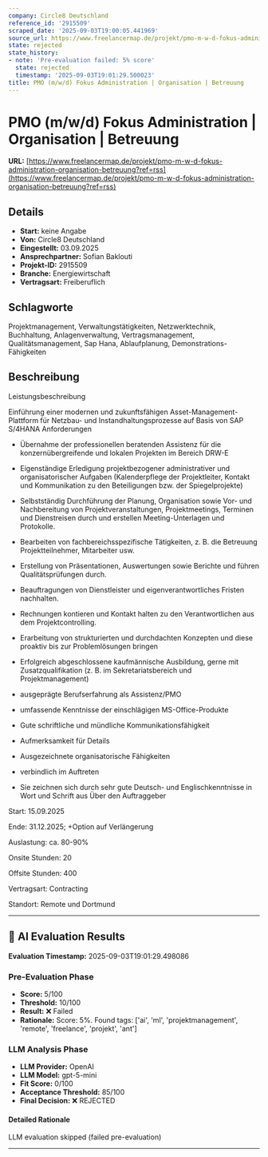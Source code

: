 ```yaml
---
company: Circle8 Deutschland
reference_id: '2915509'
scraped_date: '2025-09-03T19:00:05.441969'
source_url: https://www.freelancermap.de/projekt/pmo-m-w-d-fokus-administration-organisation-betreuung?ref=rss
state: rejected
state_history:
- note: 'Pre-evaluation failed: 5% score'
  state: rejected
  timestamp: '2025-09-03T19:01:29.500023'
title: PMO (m/w/d) Fokus Administration | Organisation | Betreuung
---
```



# PMO (m/w/d) Fokus Administration | Organisation | Betreuung
**URL:** [https://www.freelancermap.de/projekt/pmo-m-w-d-fokus-administration-organisation-betreuung?ref=rss](https://www.freelancermap.de/projekt/pmo-m-w-d-fokus-administration-organisation-betreuung?ref=rss)
## Details
- **Start:** keine Angabe
- **Von:** Circle8 Deutschland
- **Eingestellt:** 03.09.2025
- **Ansprechpartner:** Sofian Baklouti
- **Projekt-ID:** 2915509
- **Branche:** Energiewirtschaft
- **Vertragsart:** Freiberuflich

## Schlagworte
Projektmanagement, Verwaltungstätigkeiten, Netzwerktechnik, Buchhaltung, Anlagenverwaltung, Vertragsmanagement, Qualitätsmanagement, Sap Hana, Ablaufplanung, Demonstrations-Fähigkeiten

## Beschreibung
Leistungsbeschreibung

Einführung einer modernen und zukunftsfähigen Asset-Management-Plattform für Netzbau- und Instandhaltungsprozesse auf Basis von SAP S/4HANA
Anforderungen

- Übernahme der professionellen beratenden Assistenz für die konzernübergreifende und lokalen Projekten im Bereich DRW-E
- Eigenständige Erledigung projektbezogener administrativer und organisatorischer Aufgaben (Kalenderpflege der Projektleiter, Kontakt und Kommunikation zu den Beteiligungen bzw. der Spiegelprojekte)
- Selbstständig Durchführung der Planung, Organisation sowie Vor- und Nachbereitung von Projektveranstaltungen, Projektmeetings, Terminen und Dienstreisen durch und erstellen Meeting-Unterlagen und Protokolle.
- Bearbeiten von fachbereichsspezifische Tätigkeiten, z. B. die Betreuung Projektteilnehmer, Mitarbeiter usw.
- Erstellung von Präsentationen, Auswertungen sowie Berichte und führen Qualitätsprüfungen durch.
- Beauftragungen von Dienstleister und eigenverantwortliches Fristen nachhalten.
- Rechnungen kontieren und Kontakt halten zu den Verantwortlichen aus dem Projektcontrolling.
- Erarbeitung von strukturierten und durchdachten Konzepten und diese proaktiv bis zur Problemlösungen bringen

- Erfolgreich abgeschlossene kaufmännische Ausbildung, gerne mit Zusatzqualifikation (z. B. im Sekretariatsbereich und Projektmanagement)
- ausgeprägte Berufserfahrung als Assistenz/PMO
- umfassende Kenntnisse der einschlägigen MS-Office-Produkte
- Gute schriftliche und mündliche Kommunikationsfähigkeit
- Aufmerksamkeit für Details
- Ausgezeichnete organisatorische Fähigkeiten
- verbindlich im Auftreten
- Sie zeichnen sich durch sehr gute Deutsch- und Englischkenntnisse in Wort und Schrift aus
Über den Auftraggeber

Start: 15.09.2025

Ende: 31.12.2025; +Option auf Verlängerung

Auslastung: ca. 80-90%

Onsite Stunden: 20

Offsite Stunden: 400

Vertragsart: Contracting

Standort: Remote und Dortmund

---

## 🤖 AI Evaluation Results

**Evaluation Timestamp:** 2025-09-03T19:01:29.498086

### Pre-Evaluation Phase
- **Score:** 5/100
- **Threshold:** 10/100
- **Result:** ❌ Failed
- **Rationale:** Score: 5%. Found tags: ['ai', 'ml', 'projektmanagement', 'remote', 'freelance', 'projekt', 'ant']

### LLM Analysis Phase
- **LLM Provider:** OpenAI
- **LLM Model:** gpt-5-mini
- **Fit Score:** 0/100
- **Acceptance Threshold:** 85/100
- **Final Decision:** ❌ REJECTED

#### Detailed Rationale
LLM evaluation skipped (failed pre-evaluation)

---

